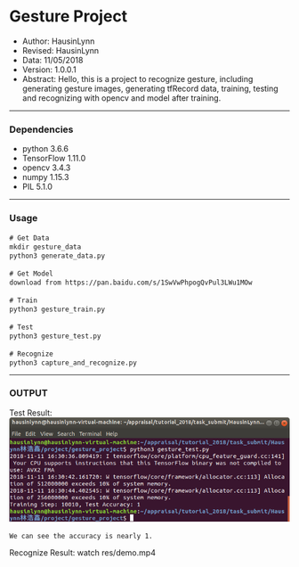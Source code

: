 # Gesture Project
- Author: HausinLynn
- Revised: HausinLynn
- Data: 11/05/2018
- Version: 1.0.0.1
- Abstract: Hello, this is a project to
recognize gesture, including generating
gesture images, generating tfRecord data,
training, testing and recognizing with
opencv and model after training.

---

### Dependencies
- python 3.6.6
- TensorFlow 1.11.0
- opencv 3.4.3
- numpy 1.15.3
- PIL 5.1.0

---

### Usage

```
# Get Data
mkdir gesture_data
python3 generate_data.py

# Get Model
download from https://pan.baidu.com/s/1SwVwPhpogQvPul3LWu1MOw

# Train
python3 gesture_train.py

# Test
python3 gesture_test.py

# Recognize
python3 capture_and_recognize.py
```

---

### OUTPUT

Test Result:
![window](res/test_res.png)

```
We can see the accuracy is nearly 1.
```

Recognize Result:
watch res/demo.mp4
